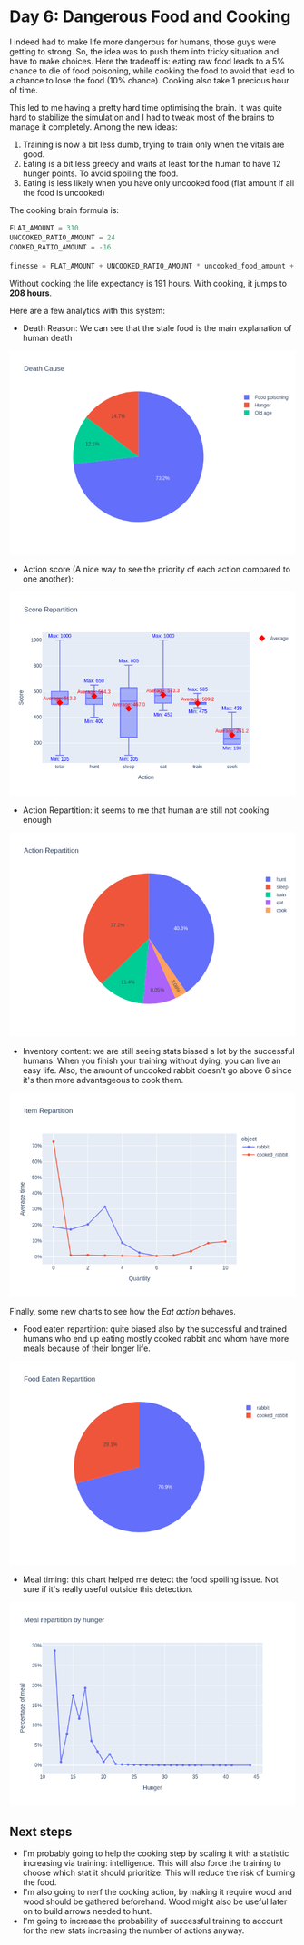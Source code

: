 # Day 6: Dangerous Food and Cooking

I indeed had to make life more dangerous for humans, those guys were getting to strong. So, the idea was to push them
into tricky situation and have to make choices. Here the tradeoff is: eating raw food leads to a 5% chance to die
of food poisoning, while cooking the food to avoid that lead to a chance to lose the food (10% chance). Cooking also
take 1 precious hour of time.

This led to me having a pretty hard time optimising the brain. It was quite hard to stabilize the simulation and I had
to tweak most of the brains to manage it completely. Among the new ideas:

1. Training is now a bit less dumb, trying to train only when the vitals are good.
2. Eating is a bit less greedy and waits at least for the human to have 12 hunger points. To avoid spoiling the food.
3. Eating is less likely when you have only uncooked food (flat amount if all the food is uncooked)

The cooking brain formula is:

```python
FLAT_AMOUNT = 310
UNCOOKED_RATIO_AMOUNT = 24
COOKED_RATIO_AMOUNT = -16

finesse = FLAT_AMOUNT + UNCOOKED_RATIO_AMOUNT * uncooked_food_amount + COOKED_RATIO_AMOUNT * cooked_food_amount
```

Without cooking the life expectancy is 191 hours. With cooking, it jumps to **208 hours**.

Here are a few analytics with this system:

- Death Reason: We can see that the stale food is the main explanation of human death

![death_cause](death_cause.png)

- Action score (A nice way to see the priority of each action compared to one another):

![action_score](score_repartition.png)

- Action Repartition: it seems to me that human are still not cooking enough

![action_repartition](action_repartition.png)

- Inventory content: we are still seeing stats biased a lot by the successful humans. When you finish your training
  without dying, you can live an easy life. Also, the amount of uncooked rabbit doesn't go above 6 since it's then more
  advantageous to cook them.

![item_repartition](item_repartition.png)

Finally, some new charts to see how the _Eat action_ behaves.

- Food eaten repartition: quite biased also by the successful and trained humans who end up eating mostly cooked rabbit
  and whom have more meals because of their longer life.

![food_repartition](food_repartition.png)

- Meal timing: this chart helped me detect the food spoiling issue. Not sure if it's really useful outside this
  detection.

![hunger](hunger.png)

## Next steps

- I'm probably going to help the cooking step by scaling it with a statistic increasing via training: intelligence.
  This will also force the training to choose which stat it should prioritize. This will reduce the risk of burning the
  food.
- I'm also going to nerf the cooking action, by making it require wood and wood should be gathered beforehand. Wood
  might also be useful later on to build arrows needed to hunt.
- I'm going to increase the probability of successful training to account for the new stats increasing the number of
  actions anyway.